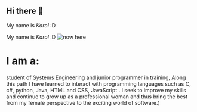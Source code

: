 ## Hi there 👋

My name is *Karol* :D 

My name is *Karol* :D 
![now here](https://drive.google.com/file/d/1KEUY7LBaH6UekwbYj0-VLOSwd4blRPdz/view?usp=sharing)


# I am a:
student of Systems Engineering and
junior programmer in training,
Along this path I have learned to interact with
programming languages such as C, c#, python, Java, HTML and CSS, JavaScript .
I seek to improve my skills and continue to grow up as a professional woman
and thus bring the best from my female perspective to the exciting world of software.)
